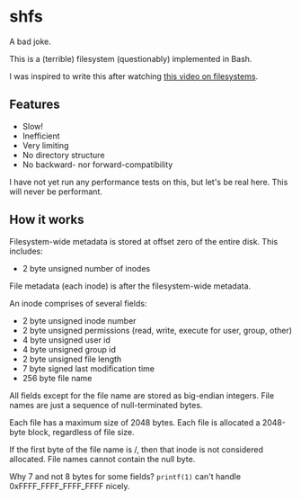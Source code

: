 # shfs

A bad joke.

This is a (terrible) filesystem (questionably) implemented in Bash.

I was inspired to write this after watching [this video on filesystems](https://youtu.be/9MWeiuw8WHU).

## Features

- Slow!
- Inefficient
- Very limiting
- No directory structure
- No backward- nor forward-compatibility

I have not yet run any performance tests on this, but let's be real here. This will never be performant.

## How it works

Filesystem-wide metadata is stored at offset zero of the entire disk. This includes:

- 2 byte unsigned number of inodes

File metadata (each inode) is after the filesystem-wide metadata.

An inode comprises of several fields:

- 2 byte unsigned inode number
- 2 byte unsigned permissions (read, write, execute for user, group, other)
- 4 byte unsigned user id
- 4 byte unsigned group id
- 2 byte unsigned file length
- 7 byte signed last modification time
- 256 byte file name

All fields except for the file name are stored as big-endian integers. File names are just a sequence of null-terminated bytes.

Each file has a maximum size of 2048 bytes. Each file is allocated a 2048-byte block, regardless of file size.

If the first byte of the file name is /, then that inode is not considered allocated. File names cannot contain the null byte.

Why 7 and not 8 bytes for some fields? `printf(1)` can't handle 0xFFFF_FFFF_FFFF_FFFF nicely.
